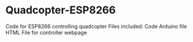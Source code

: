 # Quadcopter-ESP8266
Code for ESP8266 controlling quadcopter
Files included:
Code Arduino file
HTML File for controller webpage
